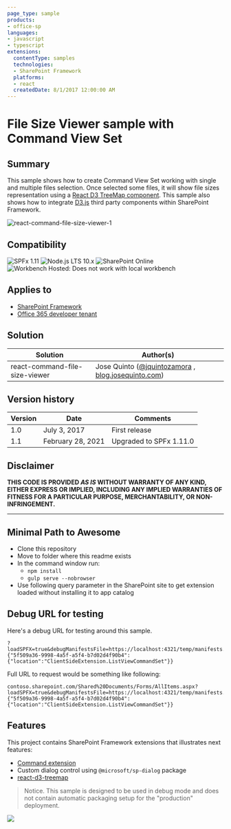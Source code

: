 ```yaml
---
page_type: sample
products:
- office-sp
languages:
- javascript
- typescript
extensions:
  contentType: samples
  technologies:
  - SharePoint Framework
  platforms:
  - react
  createdDate: 8/1/2017 12:00:00 AM
---
```

# File Size Viewer sample with Command View Set

## Summary

This sample shows how to create Command View Set working with single and multiple files selection.
Once selected some files, it will show file sizes representation using a [React D3 TreeMap component](https://www.npmjs.com/package/react-d3-treemap).
This sample also shows how to integrate [D3.js](https://d3js.org/) third party components within SharePoint Framework.

![react-command-file-size-viewer-1](./assets/FileSizeViewer.gif)

## Compatibility

![SPFx 1.11](https://img.shields.io/badge/SPFx-1.11.0-green.svg)
![Node.js LTS 10.x](https://img.shields.io/badge/Node.js-LTS%2010.x-green.svg)
![SharePoint Online](https://img.shields.io/badge/SharePoint-Online-yellow.svg)
![Workbench Hosted: Does not work with local workbench](https://img.shields.io/badge/Workbench-Hosted-yellow.svg "Does not work with local workbench")

## Applies to

* [SharePoint Framework](http://dev.office.com/sharepoint/docs/spfx/sharepoint-framework-overview)
* [Office 365 developer tenant](http://dev.office.com/sharepoint/docs/spfx/set-up-your-developer-tenant)

## Solution

Solution|Author(s)
--------|---------
react-command-file-size-viewer | Jose Quinto ([@jquintozamora](https://twitter.com/jquintozamora) , [blog.josequinto.com](https://blog.josequinto.com))

## Version history

Version|Date|Comments
-------|----|--------
1.0|July 3, 2017|First release
1.1|February 28, 2021|Upgraded to SPFx 1.11.0

## Disclaimer

**THIS CODE IS PROVIDED *AS IS* WITHOUT WARRANTY OF ANY KIND, EITHER EXPRESS OR IMPLIED, INCLUDING ANY IMPLIED WARRANTIES OF FITNESS FOR A PARTICULAR PURPOSE, MERCHANTABILITY, OR NON-INFRINGEMENT.**

---

## Minimal Path to Awesome

- Clone this repository
- Move to folder where this readme exists
- In the command window run:
  - `npm install`
  - `gulp serve --nobrowser`
- Use following query parameter in the SharePoint site to get extension loaded without installing it to app catalog

## Debug URL for testing

Here's a debug URL for testing around this sample.

```
?loadSPFX=true&debugManifestsFile=https://localhost:4321/temp/manifests.js&customActions={"5f509a36-9998-4a5f-a5f4-b7d02d4f90b4":{"location":"ClientSideExtension.ListViewCommandSet"}}
```
Full URL to request would be something like following:

```
contoso.sharepoint.com/Shared%20Documents/Forms/AllItems.aspx?loadSPFX=true&debugManifestsFile=https://localhost:4321/temp/manifests.js&customActions={"5f509a36-9998-4a5f-a5f4-b7d02d4f90b4":{"location":"ClientSideExtension.ListViewCommandSet"}}
```

## Features

This project contains SharePoint Framework extensions that illustrates next features:
* [Command extension](https://dev.office.com/sharepoint/docs/spfx/extensions/get-started/building-simple-cmdset-with-dialog-api)
* Custom dialog control using `@microsoft/sp-dialog` package
* [react-d3-treemap](https://www.npmjs.com/package/react-d3-treemap)

> Notice. This sample is designed to be used in debug mode and does not contain automatic packaging setup for the "production" deployment.

<img src="https://pnptelemetry.azurewebsites.net/sp-dev-fx-extensions/samples/react-command-file-size-viewer" />
